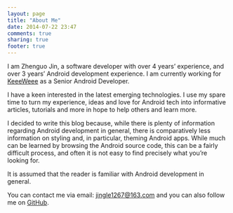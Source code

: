 ```yaml
---
layout: page
title: "About Me"
date: 2014-07-22 23:47
comments: true
sharing: true
footer: true
---
```



I am Zhenguo Jin, a software developer with over 4 years’ experience, and over 3 years’ Android development experience. I am currently working for <a href="http://www.keeeweee.com/" target="_blank">KeeeWeee</a> as a Senior Android Developer.

I have a keen interested in the latest emerging technologies. I use my spare time to turn my experience, ideas and love for Android tech into informative articles, tutorials and more in hope to help others and learn more.

I decided to write this blog because, while there is plenty of information regarding Android development in general, there is comparatively less information on styling and, in particular, theming Android apps. While much can be learned by browsing the Android source code, this can be a fairly difficult process, and often it is not easy to find precisely what you’re looking for.

It is assumed that the reader is familiar with Android development in general.


You can contact me via email: <a href="mailto:jingle1267@163.com">jingle1267@163.com</a> and you can also follow me on [GitHub](https://github.com/jingle1267).


